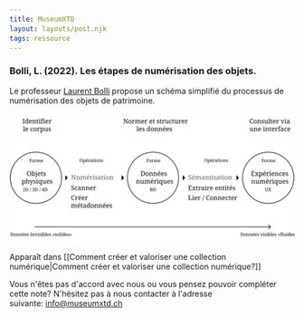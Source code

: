 ```yaml
---
title: MuseumXTD
layout: layouts/post.njk
tags: ressource
---
```

### Bolli, L. (2022). Les étapes de numérisation des objets.

Le professeur [Laurent Bolli](https://www.linkedin.com/in/laurentbolli/) propose un schéma simplifié du processus de numérisation des objets de patrimoine.  

<picture>
  <source media="(max-width: 599px)" srcset="/images/Bolli-L_Les-étapes-de-numérisation-des-objets_mobile.svg" />
  <source media="(min-width: 600px)" srcset="/images/Bolli-L_Les-étapes-de-numérisation-des-objets.svg" />
  <img src="/images/Bolli-L_Les-étapes-de-numérisation-des-objets.svg" alt="Shéma du processus. Des Données Invisibles «solides» aux Données visibles «fluides». 1, Identifier le corpus: Objets physiques. 2, Scanner et Créer les métadonnées. 3, Normer et structurer les données: Données numériques. 4, Sémantisation, Extraire entités et Lier / Connecter. 5. Consulter via une interface." />
</picture>


Apparaît dans [[Comment créer et valoriser une collection numérique|Comment créer et valoriser une collection numérique?]]

Vous n'êtes pas d'accord avec nous ou vous pensez pouvoir compléter cette note? N'hésitez pas à nous contacter à l'adresse suivante: [info@museumxtd.ch](mailto:info@museumxtd.ch)